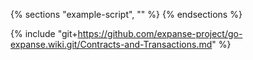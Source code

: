 {% sections "example-script", "" %}
{% endsections %}

{% include "git+https://github.com/expanse-project/go-expanse.wiki.git/Contracts-and-Transactions.md" %}

